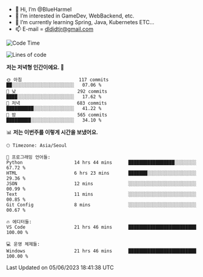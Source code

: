 - 👋 Hi, I’m @BlueHarmel
- 👀 I’m interested in GameDev, WebBackend, etc.
- 🌱 I’m currently learning Spring, Java, Kubernetes ETC...
- 📫 E-mail = dldjdtjr@gmail.com
  <!--START_SECTION:waka-->
![Code Time](http://img.shields.io/badge/Code%20Time-258%20hrs%2021%20mins-blue)

![Lines of code](https://img.shields.io/badge/%EC%A0%80%EB%8A%94%20%EC%97%AC%ED%83%9C%EA%B9%8C%EC%A7%80%20-38.4%20million%20%EC%A4%84%EC%9D%98%20%EC%BD%94%EB%93%9C%EB%A5%BC%20%EC%9E%91%EC%84%B1%ED%96%88%EC%96%B4%EC%9A%94.-blue)

**저는 저녁형 인간이에요. 🦉** 

```text
🌞 아침                     117 commits         ██░░░░░░░░░░░░░░░░░░░░░░░   07.06 % 
🌆 낮　                     292 commits         ████░░░░░░░░░░░░░░░░░░░░░   17.62 % 
🌃 저녁                     683 commits         ██████████░░░░░░░░░░░░░░░   41.22 % 
🌙 밤　                     565 commits         █████████░░░░░░░░░░░░░░░░   34.10 % 
```


📊 **저는 이번주를 이렇게 시간을 보냈어요.** 

```text
🕑︎ Timezone: Asia/Seoul

💬 프로그래밍 언어들: 
Python                   14 hrs 44 mins      █████████████████░░░░░░░░   67.72 % 
HTML                     6 hrs 23 mins       ███████░░░░░░░░░░░░░░░░░░   29.36 % 
JSON                     12 mins             ░░░░░░░░░░░░░░░░░░░░░░░░░   00.99 % 
Text                     11 mins             ░░░░░░░░░░░░░░░░░░░░░░░░░   00.85 % 
Git Config               8 mins              ░░░░░░░░░░░░░░░░░░░░░░░░░   00.67 % 

🔥 에디터들: 
VS Code                  21 hrs 46 mins      █████████████████████████   100.00 % 

💻 운영 체제들: 
Windows                  21 hrs 46 mins      █████████████████████████   100.00 % 
```


 Last Updated on 05/06/2023 18:41:38 UTC
<!--END_SECTION:waka-->
<!---
BlueHarmel/BlueHarmel is a ✨ special ✨ repository because its `README.md` (this file) appears on your GitHub profile.
You can click the Preview link to take a look at your changes.
--->

